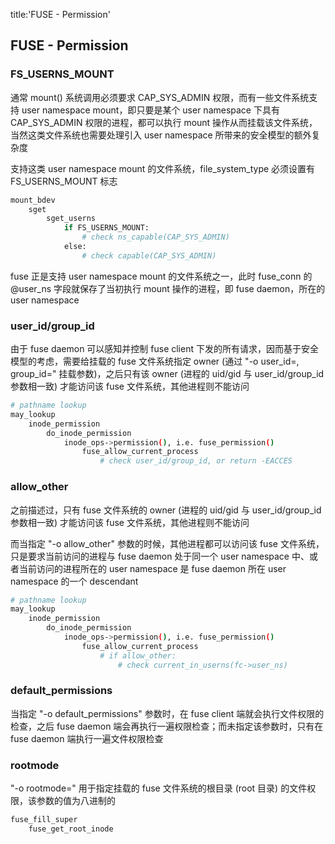 title:'FUSE - Permission'
## FUSE - Permission


### FS_USERNS_MOUNT

通常 mount() 系统调用必须要求 CAP_SYS_ADMIN 权限，而有一些文件系统支持 user namespace mount，即只要是某个 user namespace 下具有 CAP_SYS_ADMIN 权限的进程，都可以执行 mount 操作从而挂载该文件系统，当然这类文件系统也需要处理引入 user namespace 所带来的安全模型的额外复杂度

支持这类 user namespace mount 的文件系统，file_system_type 必须设置有 FS_USERNS_MOUNT 标志

```sh
mount_bdev
    sget
        sget_userns
            if FS_USERNS_MOUNT:
                # check ns_capable(CAP_SYS_ADMIN)
            else:
                # check capable(CAP_SYS_ADMIN)
```


fuse 正是支持 user namespace mount 的文件系统之一，此时 fuse_conn 的 @user_ns 字段就保存了当初执行 mount 操作的进程，即 fuse daemon，所在的 user namespace


### user_id/group_id

由于 fuse daemon 可以感知并控制 fuse client 下发的所有请求，因而基于安全模型的考虑，需要给挂载的 fuse 文件系统指定 owner (通过 "-o user_id=, group_id=" 挂载参数)，之后只有该 owner (进程的 uid/gid 与 user_id/group_id 参数相一致) 才能访问该 fuse 文件系统，其他进程则不能访问

```sh
# pathname lookup
may_lookup
    inode_permission
        do_inode_permission
            inode_ops->permission(), i.e. fuse_permission()
                fuse_allow_current_process
                    # check user_id/group_id, or return -EACCES
```


### allow_other

之前描述过，只有 fuse 文件系统的 owner (进程的 uid/gid 与 user_id/group_id 参数相一致) 才能访问该 fuse 文件系统，其他进程则不能访问

而当指定 "-o allow_other" 参数的时候，其他进程都可以访问该 fuse 文件系统，只是要求当前访问的进程与 fuse daemon 处于同一个 user namespace 中、或者当前访问的进程所在的 user namespace 是 fuse daemon 所在 user namespace 的一个 descendant

```sh
# pathname lookup
may_lookup
    inode_permission
        do_inode_permission
            inode_ops->permission(), i.e. fuse_permission()
                fuse_allow_current_process
                    # if allow_other:
                        # check current_in_userns(fc->user_ns)
```


### default_permissions

当指定 "-o default_permissions" 参数时，在 fuse client 端就会执行文件权限的检查，之后 fuse daemon 端会再执行一遍权限检查；而未指定该参数时，只有在 fuse daemon 端执行一遍文件权限检查


### rootmode

"-o rootmode=" 用于指定挂载的 fuse 文件系统的根目录 (root 目录) 的文件权限，该参数的值为八进制的

```sh
fuse_fill_super
    fuse_get_root_inode
```